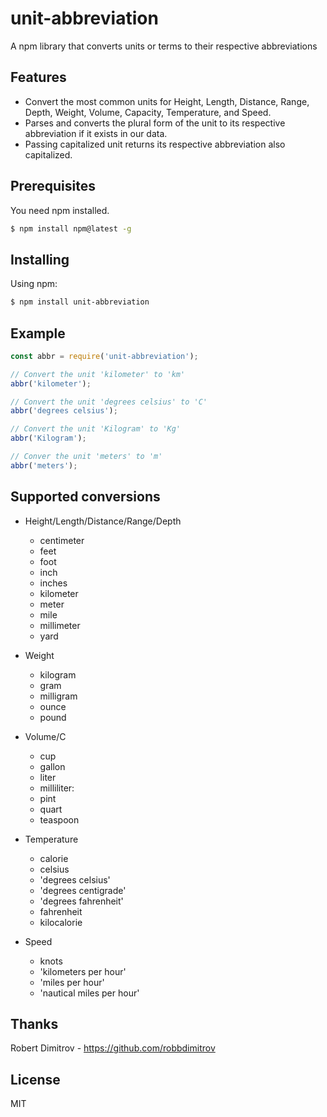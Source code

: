 # unit-abbreviation
A npm library that converts units or terms to their respective abbreviations

## Features

- Convert the most common units for Height, Length, Distance, Range, Depth, Weight, Volume, Capacity, Temperature, and Speed.
- Parses and converts the plural form of the unit to its respective abbreviation if it exists in our data.
- Passing capitalized unit returns its respective abbreviation also capitalized.
## Prerequisites 

You need npm installed.
```bash
$ npm install npm@latest -g
```

## Installing

Using npm:

```bash
$ npm install unit-abbreviation
```

## Example

```js
const abbr = require('unit-abbreviation');

// Convert the unit 'kilometer' to 'km'
abbr('kilometer');

// Convert the unit 'degrees celsius' to 'C'
abbr('degrees celsius');

// Convert the unit 'Kilogram' to 'Kg'
abbr('Kilogram');

// Conver the unit 'meters' to 'm'
abbr('meters');
```

## Supported conversions

* Height/Length/Distance/Range/Depth
  * centimeter
  * feet
  * foot
  * inch
  * inches
  * kilometer 
  * meter
  * mile
  * millimeter
  * yard

* Weight
  * kilogram
  * gram
  * milligram
  * ounce
  * pound

* Volume/C
  * cup 
  * gallon
  * liter
  * milliliter:
  * pint
  * quart
  * teaspoon

* Temperature
  * calorie
  * celsius
  * 'degrees celsius'
  * 'degrees centigrade'
  * 'degrees fahrenheit'
  * fahrenheit
  * kilocalorie

* Speed
  * knots
  * 'kilometers per hour'
  * 'miles per hour'
  * 'nautical miles per hour'

## Thanks
Robert Dimitrov - https://github.com/robbdimitrov

## License
MIT
